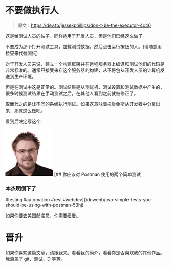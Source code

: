# 不要做执行人

> 原文：<https://dev.to/jessekphillips/don-t-be-the-executor-4c46>

这是给测试人员的帖子，同样适用于开发人员，但是他们已经这么做了。

不要成为那个打开测试工具，加载测试数据，然后点击运行按钮的人。(请随意用检查来代替测试)

对于开发人员来说，建立一个构建框架并在远程服务器上编译和测试他们的代码是非常标准的。通常只接受来自这个服务器的构建，从不将包从开发人员的计算机发送到生产环境。

但是在测试中这是正常的。测试结果是从测试机、测试设置和测试数据中产生的，很多时候测试结果在手动测试之后，在其他人看到之前就被修正了。

取而代之的是让不同的系统执行测试。如果这意味着把詹金斯从开发者中分离出来，那就这么做吧。

看到后决定写这个

[![dowenb image](img/7149b5db528418ee74d6b71c7363728d.png)](/dowenb) [## 你应该对 Postman 使用的两个简单测试

### 本杰明倒下了

#testing #automation #rest #webdev](/dowenb/two-simple-tests-you-should-be-using-with-postman-53hj)

如果你要去美国邮递员，你需要纽曼。

# 晋升

如果你喜欢这篇文章，请跟我来。看看我的简介，看看你是否喜欢我的其他作品。我涵盖了 git、测试、D 等等。